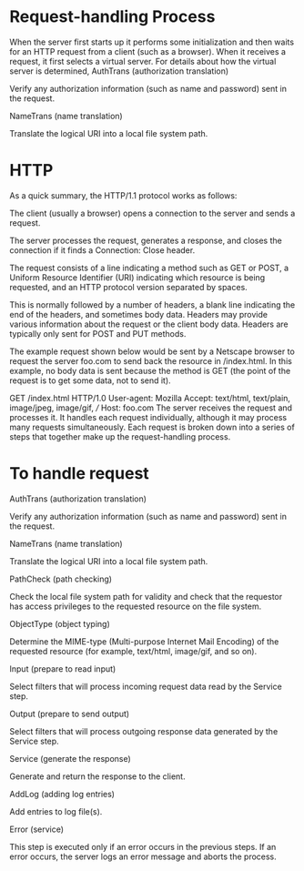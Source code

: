 # Request-handling Process

When the server first starts up it performs some initialization and then waits for an HTTP request from a client (such as a browser). When it receives a request, it first selects a virtual server. For details about how the virtual server is determined,
AuthTrans (authorization translation)

Verify any authorization information (such as name and password) sent in the request.

NameTrans (name translation)

Translate the logical URI into a local file system path.
# HTTP

As a quick summary, the HTTP/1.1 protocol works as follows:

The client (usually a browser) opens a connection to the server and sends a request.

The server processes the request, generates a response, and closes the connection if it finds a Connection: Close header.

The request consists of a line indicating a method such as GET or POST, a Uniform Resource Identifier (URI) indicating which resource is being requested, and an HTTP protocol version separated by spaces.

This is normally followed by a number of headers, a blank line indicating the end of the headers, and sometimes body data. Headers may provide various information about the request or the client body data. Headers are typically only sent for POST and PUT methods.

The example request shown below would be sent by a Netscape browser to request the server foo.com to send back the resource in /index.html. In this example, no body data is sent because the method is GET (the point of the request is to get some data, not to send it).

GET /index.html HTTP/1.0
User-agent: Mozilla
Accept: text/html, text/plain, image/jpeg, image/gif, */*
Host: foo.com
The server receives the request and processes it. It handles each request individually, although it may process many requests simultaneously. Each request is broken down into a series of steps that together make up the request-handling process.

# To handle request
AuthTrans (authorization translation)

Verify any authorization information (such as name and password) sent in the request.

NameTrans (name translation)

Translate the logical URI into a local file system path.

PathCheck (path checking)

Check the local file system path for validity and check that the requestor has access privileges to the requested resource on the file system.

ObjectType (object typing)

Determine the MIME-type (Multi-purpose Internet Mail Encoding) of the requested resource (for example, text/html, image/gif, and so on).

Input (prepare to read input)

Select filters that will process incoming request data read by the Service step.

Output (prepare to send output)

Select filters that will process outgoing response data generated by the Service step.

Service (generate the response)

Generate and return the response to the client.

AddLog (adding log entries)

Add entries to log file(s).

Error (service)

This step is executed only if an error occurs in the previous steps. If an error occurs, the server logs an error message and aborts the process.


